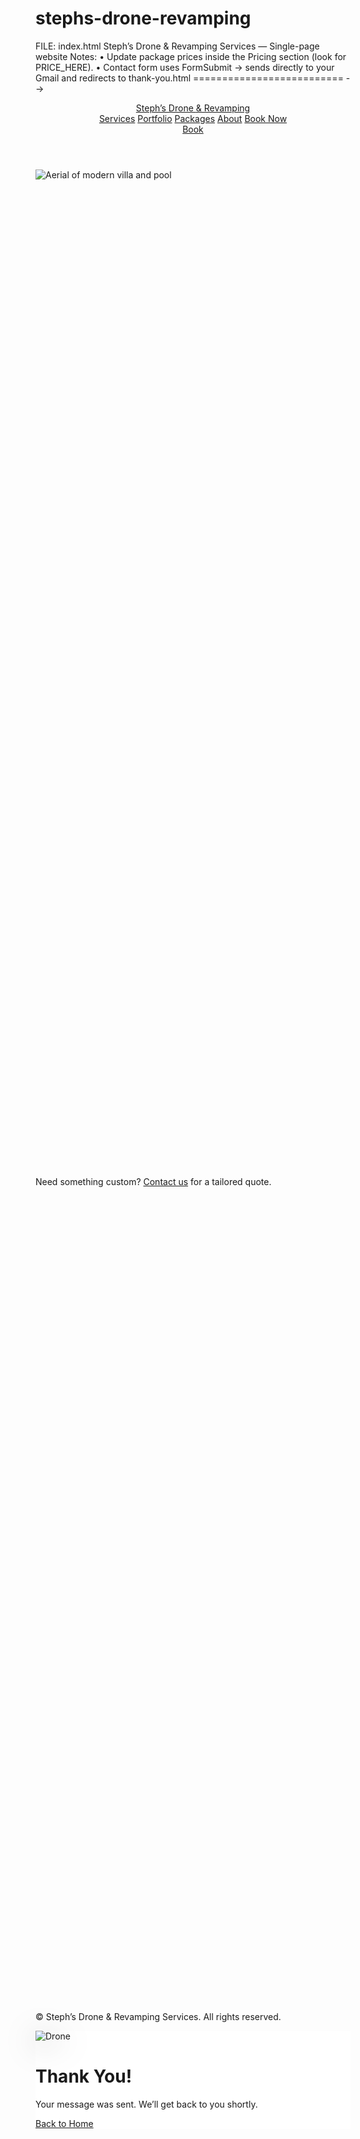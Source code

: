# stephs-drone-revamping 
  FILE: index.html
  Steph’s Drone & Revamping Services — Single-page website
  Notes:
  • Update package prices inside the Pricing section (look for PRICE_HERE).
  • Contact form uses FormSubmit → sends directly to your Gmail and redirects to thank-you.html
========================== -->
<!DOCTYPE html>
<html lang="en">
<head>
  <meta charset="UTF-8" />
  <meta name="viewport" content="width=device-width, initial-scale=1" />
  <title>Steph’s Drone & Revamping Services</title>
  <meta name="description" content="Stunning drone shots, interior/exterior photography, and property revamping for real estate, Airbnb, events, and commercial spaces." />
  <meta property="og:title" content="Steph’s Drone & Revamping Services" />
  <meta property="og:description" content="Aerial visuals + property revamps that make every space stand out." />
  <meta property="og:type" content="website" />
  <link rel="icon" href="data:image/svg+xml,%3Csvg xmlns='http://www.w3.org/2000/svg' viewBox='0 0 128 128'%3E%3Ctext y='1em' font-size='96'%3E%F0%9F%9A%81%3C/text%3E%3C/svg%3E" />
  <script src="https://cdn.tailwindcss.com"></script>
  <style>
    /* Soft fade-in on scroll */
    .reveal { opacity: 0; transform: translateY(16px); transition: opacity .6s ease, transform .6s ease; }
    .reveal.show { opacity: 1; transform: translateY(0); }
    /* Glass card */
    .glass { background: rgba(255,255,255,.85); backdrop-filter: blur(8px); }
  </style>
  <script>
    // Intersection Observer to reveal elements on scroll
    document.addEventListener('DOMContentLoaded', () => {
      const io = new IntersectionObserver((entries) => {
        entries.forEach(e => { if (e.isIntersecting) e.target.classList.add('show'); });
      }, { threshold: 0.15 });
      document.querySelectorAll('.reveal').forEach(el => io.observe(el));
    });

    // Contact form: sending state + redirect handled by hidden _next
    function handleSubmit(event) {
      event.preventDefault();
      const form = event.target;
      const btn = form.querySelector('button[type="submit"]');
      const original = btn.innerHTML;
      btn.disabled = true; btn.innerHTML = 'Sending…';
      const data = new FormData(form);
      fetch(form.action, { method: form.method, body: data, headers: { 'Accept': 'application/json' }})
        .then(r => {
          if (r.ok) { window.location.href = form.querySelector('input[name="_next"]').value; }
          else throw new Error('Submission failed');
        })
        .catch(() => { alert('Oops! Something went wrong. Please try again.'); btn.disabled = false; btn.innerHTML = original; });
    }
  </script>
</head>
<body class="bg-gray-50 text-gray-900 selection:bg-blue-600 selection:text-white">
  <!-- Nav -->
  <header class="fixed inset-x-0 top-0 z-50">
    <nav class="max-w-7xl mx-auto flex items-center justify-between py-4 px-6 bg-white/80 backdrop-blur-md shadow-sm rounded-b-2xl">
      <a href="#top" class="font-extrabold text-xl tracking-tight">Steph’s Drone <span class="text-blue-600">& Revamping</span></a>
      <div class="hidden md:flex items-center gap-6 text-sm font-medium">
        <a href="#services" class="hover:text-blue-600">Services</a>
        <a href="#portfolio" class="hover:text-blue-600">Portfolio</a>
        <a href="#pricing" class="hover:text-blue-600">Packages</a>
        <a href="#about" class="hover:text-blue-600">About</a>
        <a href="#contact" class="px-4 py-2 rounded-xl bg-blue-600 text-white hover:bg-blue-700">Book Now</a>
      </div>
      <a href="#contact" class="md:hidden inline-flex items-center px-3 py-2 rounded-xl bg-blue-600 text-white">Book</a>
    </nav>
  </header>

  <!-- Hero -->
  <section id="top" class="relative min-h-[92vh] grid place-items-center overflow-hidden">
    <img src="https://images.unsplash.com/photo-1473181488821-2d23949a045a?q=80&w=2400&auto=format&fit=crop" alt="Aerial of modern villa and pool" class="absolute inset-0 w-full h-full object-cover" />
    <div class="absolute inset-0 bg-gradient-to-t from-black/70 via-black/30 to-black/10"></div>
    <div class="relative z-10 max-w-4xl mx-auto text-center px-6 text-white reveal">
      <h1 class="text-4xl md:text-6xl font-extrabold leading-tight">Steph’s Drone & Revamping Services</h1>
      <p class="mt-4 text-lg md:text-xl text-white/90">We capture breathtaking drone shots and deliver modern property revamps that make real estate, events, and landscapes unforgettable.</p>
      <div class="mt-8 flex flex-col sm:flex-row gap-3 justify-center">
        <a href="#portfolio" class="px-6 py-3 rounded-2xl bg-white/95 text-gray-900 font-semibold hover:bg-white">See Work</a>
        <a href="#contact" class="px-6 py-3 rounded-2xl bg-blue-600 font-semibold hover:bg-blue-700">Get a Quote</a>
      </div>
      <div class="mt-8 text-sm text-white/80">Instagram: <a class="underline hover:text-white" target="_blank" href="https://www.instagram.com/stephsdronerevampingservices?igsh=OW5yMnFnaGkzMmx4">@stephsdronerevampingservices</a> • Email: <a class="underline hover:text-white" href="mailto:stephsdronerevampingservices@gmail.com">stephsdronerevampingservices@gmail.com</a></div>
    </div>
  </section>

  <!-- Services -->
  <section id="services" class="py-20 px-6 bg-white">
    <div class="max-w-7xl mx-auto">
      <h2 class="text-3xl md:text-4xl font-bold text-center mb-12 reveal">What We Do</h2>
      <div class="grid sm:grid-cols-2 lg:grid-cols-3 gap-6">
        <div class="glass rounded-2xl p-6 shadow reveal">
          <h3 class="text-xl font-semibold mb-2">Drone Photography & Videography</h3>
          <p class="text-gray-600">Aerial visuals that highlight architecture, land, and ambiance for listings, events, and marketing.</p>
        </div>
        <div class="glass rounded-2xl p-6 shadow reveal">
          <h3 class="text-xl font-semibold mb-2">Interior & Exterior Photography</h3>
          <p class="text-gray-600">Crisp, well-lit shots that show every angle — perfect for Airbnb, real estate, and commercial spaces.</p>
        </div>
        <div class="glass rounded-2xl p-6 shadow reveal">
          <h3 class="text-xl font-semibold mb-2">Property Revamping</h3>
          <p class="text-gray-600">Staging, styling, and light makeovers to create modern, welcoming spaces that attract buyers and guests.</p>
        </div>
      </div>
      <p class="max-w-4xl mx-auto mt-10 text-center text-gray-700 reveal">Steph’s Drone & Revamping Services is your go‑to for stunning visuals and property transformations. From real estate listings and Airbnb rentals to private estates and commercial spaces, our imagery makes every property stand out. We combine creativity, technology, and design to deliver results that leave a lasting impression.</p>
    </div>
  </section>

  <!-- Portfolio -->
  <section id="portfolio" class="py-20 px-6 bg-gray-50">
    <div class="max-w-7xl mx-auto">
      <h2 class="text-3xl md:text-4xl font-bold text-center mb-12 reveal">Portfolio Highlights</h2>
      <div class="grid md:grid-cols-2 lg:grid-cols-3 gap-6">
        <figure class="overflow-hidden rounded-2xl shadow reveal"><img class="w-full h-72 object-cover hover:scale-105 transition" src="https://images.unsplash.com/photo-1494526585095-c41746248156?q=80&w=1600&auto=format&fit=crop" alt="Airbnb interior living room" /></figure>
        <figure class="overflow-hidden rounded-2xl shadow reveal"><img class="w-full h-72 object-cover hover:scale-105 transition" src="https://images.unsplash.com/photo-1505693416388-ac5ce068fe85?q=80&w=1600&auto=format&fit=crop" alt="Coastal landscape drone shot" /></figure>
        <figure class="overflow-hidden rounded-2xl shadow reveal"><img class="w-full h-72 object-cover hover:scale-105 transition" src="https://images.unsplash.com/photo-1484154218962-a197022b5858?q=80&w=1600&auto=format&fit=crop" alt="Modern home exterior at dusk" /></figure>
        <figure class="overflow-hidden rounded-2xl shadow reveal"><img class="w-full h-72 object-cover hover:scale-105 transition" src="https://images.unsplash.com/photo-1479705879471-65f3457ebd39?q=80&w=1600&auto=format&fit=crop" alt="Mountain landscape aerial" /></figure>
        <figure class="overflow-hidden rounded-2xl shadow reveal"><img class="w-full h-72 object-cover hover:scale-105 transition" src="https://images.unsplash.com/photo-1459535653751-d571815e906b?q=80&w=1600&auto=format&fit=crop" alt="Event venue from above" /></figure>
        <figure class="overflow-hidden rounded-2xl shadow reveal"><img class="w-full h-72 object-cover hover:scale-105 transition" src="https://images.unsplash.com/photo-1499951360447-b19be8fe80f5?q=80&w=1600&auto=format&fit=crop" alt="Styled bedroom Airbnb" /></figure>
      </div>
    </div>
  </section>

  <!-- Pricing / Packages -->
  <section id="pricing" class="py-20 px-6 bg-white">
    <div class="max-w-7xl mx-auto">
      <h2 class="text-3xl md:text-4xl font-bold text-center mb-12 reveal">Packages</h2>
      <div class="grid md:grid-cols-3 gap-6">
        <!-- Basic -->
        <div class="rounded-2xl border shadow p-8 reveal">
          <h3 class="text-2xl font-bold">Basic</h3>
          <p class="mt-2 text-gray-600">Perfect for quick listings and small spaces.</p>
          <p class="mt-6 text-4xl font-extrabold">$50,000</p>
          <ul class="mt-6 space-y-2 text-gray-700">
            <li>• 10–15 edited photos (int./ext.)</li>
            <li>• 3–5 aerial photos</li>
            <li>• Basic color correction</li>
            <li>• 3–5 day delivery</li>
          </ul>
          <a href="#contact" class="mt-8 inline-block px-5 py-3 bg-gray-900 text-white rounded-xl hover:bg-black">Book Basic</a>
        </div>
        <!-- Premium -->
        <div class="rounded-2xl border-2 border-blue-600 shadow-lg p-8 reveal">
          <div class="inline-block px-3 py-1 text-xs bg-blue-600 text-white rounded-full">Most Popular</div>
          <h3 class="text-2xl font-bold mt-3">Premium</h3>
          <p class="mt-2 text-gray-600">Ideal for standout listings & Airbnb.</p>
          <p class="mt-6 text-4xl font-extrabold">$80,000</p>
          <ul class="mt-6 space-y-2 text-gray-700">
            <li>• 20–30 edited photos (int./ext.)</li>
            <li>• 8–12 aerial photos</li>
            <li>• 15–30s vertical video clip</li>
            <li>• Next‑day preview</li>
          </ul>
          <a href="#contact" class="mt-8 inline-block px-5 py-3 bg-blue-600 text-white rounded-xl hover:bg-blue-700">Book Premium</a>
        </div>
        <!-- Platinum -->
        <div class="rounded-2xl border shadow p-8 reveal">
          <h3 class="text-2xl font-bold">Platinum</h3>
          <p class="mt-2 text-gray-600">For luxury listings, events, and campaigns.</p>
          <p class="mt-6 text-4xl font-extrabold">$100,000</p>
          <ul class="mt-6 space-y-2 text-gray-700">
            <li>• 35–50 edited photos (int./ext.)</li>
            <li>• 15–25 aerial photos</li>
            <li>• 60–90s highlight video</li>
            <li>• On‑site styling & staging support</li>
          </ul>
          <a href="#contact" class="mt-8 inline-block px-5 py-3 bg-gray-900 text-white rounded-xl hover:bg-black">Book Platinum</a>
        </div>
      </div>
      <p class="text-center text-sm text-gray-500 mt-6">Need something custom? <a href="#contact" class="text-blue-700 underline">Contact us</a> for a tailored quote.</p>
    </div>
  </section>

  <!-- About -->
  <section id="about" class="py-20 px-6 bg-gray-50">
    <div class="max-w-5xl mx-auto reveal">
      <h2 class="text-3xl md:text-4xl font-bold mb-6">About Us</h2>
      <p class="text-gray-700 leading-relaxed">We specialize in drone photography and videography, capturing breathtaking aerial shots that highlight the unique features of every property. From real estate listings and Airbnb rentals to private estates and commercial spaces, we also create polished interior and exterior photography to showcase your space from every angle. Beyond imagery, our property revamping service adds modern styling and creative staging to elevate appeal and performance. Whether you’re marketing a home for sale, boosting Airbnb bookings, or promoting an event, our team brings your vision to life with professionalism, creativity, and excellence.</p>
    </div>
  </section>

  <!-- Contact -->
  <section id="contact" class="py-20 px-6 bg-gradient-to-b from-white to-blue-50">
    <div class="max-w-4xl mx-auto">
      <h2 class="text-3xl md:text-4xl font-bold text-center mb-10 reveal">Get in Touch</h2>
      <div class="grid md:grid-cols-2 gap-6 items-start">
        <form action="https://formsubmit.co/stephsdronerevampingservices@gmail.com" method="POST" onsubmit="handleSubmit(event)" class="bg-white rounded-2xl shadow p-6 md:p-8 reveal">
          <!-- FormSubmit options -->
          <input type="hidden" name="_captcha" value="false" />
          <input type="hidden" name="_next" value="thank-you.html" />
          <input type="hidden" name="_subject" value="New Booking Inquiry — Steph’s Drone & Revamping" />

          <div class="grid sm:grid-cols-2 gap-4">
            <div>
              <label class="block text-sm font-medium mb-1">Name</label>
              <input name="name" required class="w-full rounded-xl border p-3 focus:outline-none focus:ring-2 focus:ring-blue-600" placeholder="Your name" />
            </div>
            <div>
              <label class="block text-sm font-medium mb-1">Email</label>
              <input type="email" name="email" required class="w-full rounded-xl border p-3 focus:outline-none focus:ring-2 focus:ring-blue-600" placeholder="you@email.com" />
            </div>
          </div>

          <div class="mt-4 grid sm:grid-cols-2 gap-4">
            <div>
              <label class="block text-sm font-medium mb-1">Phone (optional)</label>
              <input name="phone" class="w-full rounded-xl border p-3 focus:outline-none focus:ring-2 focus:ring-blue-600" placeholder="(xxx) xxx-xxxx" />
            </div>
            <div>
              <label class="block text-sm font-medium mb-1">Interested In</label>
              <select name="service" class="w-full rounded-xl border p-3 bg-white focus:outline-none focus:ring-2 focus:ring-blue-600">
                <option>Drone Photo/Video</option>
                <option>Interior Photography</option>
                <option>Exterior Photography</option>
                <option>Property Revamping</option>
                <option>Custom Package</option>
              </select>
            </div>
          </div>

          <div class="mt-4">
            <label class="block text-sm font-medium mb-1">Message</label>
            <textarea name="message" required class="w-full rounded-xl border p-3 h-28 focus:outline-none focus:ring-2 focus:ring-blue-600" placeholder="Tell us about your property or event…"></textarea>
          </div>

          <button type="submit" class="mt-6 w-full bg-blue-600 text-white font-semibold rounded-xl py-3 hover:bg-blue-700">Send Message</button>
          <p class="text-xs text-gray-500 mt-3">By submitting, you agree to be contacted about your inquiry.</p>
        </form>

        <aside class="reveal bg-white rounded-2xl shadow p-6 md:p-8">
          <h3 class="text-xl font-semibold">Contact Details</h3>
          <p class="mt-2 text-gray-700">We usually reply within 24 hours.</p>
          <div class="mt-4 space-y-2 text-gray-800">
            <p>📧 Email: <a class="text-blue-700 underline" href="mailto:stephsdronerevampingservices@gmail.com">stephsdronerevampingservices@gmail.com</a></p>
            <p>📸 Instagram: <a class="text-blue-700 underline" target="_blank" href="https://www.instagram.com/stephsdronerevampingservices?igsh=OW5yMnFnaGkzMmx4">@stephsdronerevampingservices</a></p>
          </div>
          <div class="mt-6 text-sm text-gray-600">
            <p>Serving: Real estate agents, Airbnb hosts, homeowners, and event planners.</p>
            <p class="mt-1">Available for sunrise/sunset shoots upon request.</p>
          </div>
        </aside>
      </div>
    </div>
  </section>

  <!-- Footer -->
  <footer class="py-8 text-center bg-gray-900 text-gray-300">
    <p>© <span id="y"></span> Steph’s Drone & Revamping Services. All rights reserved.</p>
  </footer>

  <script>document.getElementById('y').textContent = new Date().getFullYear();</script>
</body>
</html>
<!-- ==========================
  FILE: thank-you.html
  Simple confirmation page shown after successful form submission
========================== -->
<!DOCTYPE html>
<html lang="en">
<head>
  <meta charset="UTF-8" />
  <meta name="viewport" content="width=device-width, initial-scale=1" />
  <title>Thank You — Steph’s Drone & Revamping</title>
  <script src="https://cdn.tailwindcss.com"></script>
  <style>
    .hero-bg { background-image: url('https://images.unsplash.com/photo-1491555103944-7c647fd857e6?q=80&w=2000&auto=format&fit=crop'); background-size: cover; background-position: center; }
    .float { animation: float 3s ease-in-out infinite; filter: drop-shadow(0 8px 24px rgba(0,0,0,.35)); }
    @keyframes float { 0%,100%{ transform: translateY(0);} 50%{ transform: translateY(-10px);} }
  </style>
</head>
<body class="hero-bg min-h-screen grid place-items-center">
  <main class="glass max-w-lg mx-auto p-10 rounded-3xl text-center shadow-2xl">
    <img class="w-14 h-14 mx-auto float" alt="Drone" src="https://cdn-icons-png.flaticon.com/512/149/149852.png"/>
    <h1 class="text-3xl font-extrabold mt-4">Thank You!</h1>
    <p class="mt-3 text-gray-700">Your message was sent. We’ll get back to you shortly.</p>
    <a href="index.html" class="mt-6 inline-block px-6 py-3 rounded-xl bg-blue-600 text-white font-semibold hover:bg-blue-700">Back to Home</a>
  </main>
</body>
</html>
